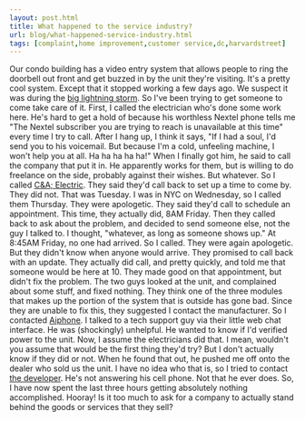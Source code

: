 ```yaml
---
layout: post.html
title: What happened to the service industry?
url: blog/what-happened-service-industry.html
tags: [complaint,home improvement,customer service,dc,harvardstreet]
---
```

Our condo building has a video entry system that allows people to ring the doorbell out front and get buzzed in by the unit they're visiting. It's a pretty cool system. Except that it stopped working a few days ago. We suspect it was during the [big lightning storm](/blog/terrifying-acts-god). So I've been trying to get someone to come take care of it. First, I called the electrician who's done some work here. He's hard to get a hold of because his worthless Nextel phone tells me "The Nextel subscriber you are trying to reach is unavailable at this time" every time I try to call. After I hang up, I think it says, "If I had a soul, I'd send you to his voicemail. But because I'm a cold, unfeeling machine, I won't help you at all. Ha ha ha ha ha!" When I finally got him, he said to call the company that put it in. He apparently works for them, but is willing to do freelance on the side, probably against their wishes. But whatever. So I called [C&A; Electric](http://www.getlightnow.com/). They said they'd call back to set up a time to come by. They did not. That was Tuesday. I was in NYC on Wednesday, so I called them Thursday. They were apologetic. They said they'd call to schedule an appointment. This time, they actually did, 8AM Friday. Then they called back to ask about the problem, and decided to send someone else, not the guy I talked to. I thought, "whatever, as long as someone shows up." At 8:45AM Friday, no one had arrived. So I called. They were again apologetic. But they didn't know when anyone would arrive. They promised to call back with an update. They actually did call, and pretty quickly, and told me that someone would be here at 10. They made good on that appointment, but didn't fix the problem. The two guys looked at the unit, and complained about some stuff, and fixed nothing. They think one of the three modules that makes up the portion of the system that is outside has gone bad. Since they are unable to fix this, they suggested I contact the manufacturer. So I contacted [Aiphone](http://www.aiphone.com). I talked to a tech support guy via their little web chat interface. He was (shockingly) unhelpful. He wanted to know if I'd verified power to the unit. Now, I assume the electricians did that. I mean, wouldn't you assume that would be the first thing they'd try? But I don't actually know if they did or not. When he found that out, he pushed me off onto the dealer who sold us the unit. I have no idea who that is, so I tried to contact [the developer](http://www.johnxanthos.com/). He's not answering his cell phone. Not that he ever does. So, I have now spent the last three hours getting absolutely nothing accomplished. Hooray! Is it too much to ask for a company to actually stand behind the goods or services that they sell?
